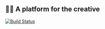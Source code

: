 ## 🧑‍🚀 A platform for the creative

[![Build Status](https://travis-ci.org/vincentmuriuki/in-between.svg?branch=ft-user-authentication)](https://travis-ci.org/vincentmuriuki/in-between)
